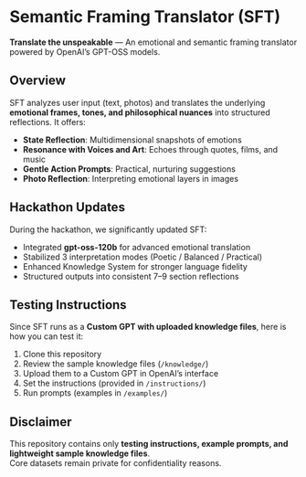 # Semantic Framing Translator (SFT)

**Translate the unspeakable** — An emotional and semantic framing translator powered by OpenAI’s GPT-OSS models.

## Overview
SFT analyzes user input (text, photos) and translates the underlying **emotional frames, tones, and philosophical nuances** into structured reflections.
It offers:
- **State Reflection**: Multidimensional snapshots of emotions
- **Resonance with Voices and Art**: Echoes through quotes, films, and music
- **Gentle Action Prompts**: Practical, nurturing suggestions
- **Photo Reflection**: Interpreting emotional layers in images

## Hackathon Updates
During the hackathon, we significantly updated SFT:
- Integrated **gpt-oss-120b** for advanced emotional translation
- Stabilized 3 interpretation modes (Poetic / Balanced / Practical)
- Enhanced Knowledge System for stronger language fidelity
- Structured outputs into consistent 7–9 section reflections

## Testing Instructions
Since SFT runs as a **Custom GPT with uploaded knowledge files**, here is how you can test it:
1. Clone this repository
2. Review the sample knowledge files (`/knowledge/`)
3. Upload them to a Custom GPT in OpenAI’s interface
4. Set the instructions (provided in `/instructions/`)
5. Run prompts (examples in `/examples/`)

## Disclaimer
This repository contains only **testing instructions, example prompts, and lightweight sample knowledge files**.  
Core datasets remain private for confidentiality reasons.
